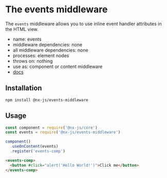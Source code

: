 # The events middleware

The `events` middleware allows you to use inline event handler attributes in the HTML view.

- name: events
- middleware dependencies: none
- all middleware dependencies: none
- processes: element nodes
- throws on: nothing
- use as: component or content middleware
- [docs](http://nx-framework.com/docs/middlewares/events)

## Installation

`npm install @nx-js/events-middleware`

## Usage

```js
const component = require('@nx-js/core')
const events = require('@nx-js/events-middleware')

component()
  .useOnContent(events)
  .register('events-comp')
```

```html
<events-comp>
  <button #click="alert('Hello World!')">Click me</button>
</events-comp>
```
